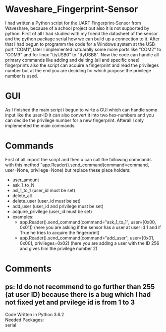 # Waveshare_Fingerprint-Sensor
I had written a Python script for the UART Fingerprint-Sensor from Waveshare, because of a school project but also it is not supported by python.
First of all I had studied with my friend the datasheet of the sensor and the python package serial how we can build up a connection to it. After that I had begun to programm the code for a Windows system at the USB-port "COM1", later I implemented natuarally some more ports like "COM2" to "COM9" and for linux "ttyUSB0" to "ttyUSB8".
Now the code can handle all primary commands like adding and deliting (all and specific ones) fingerprints also the script can acquire a fingerprint and read the privileges number but at the end you are deciding for which purpose the privilege number is used.

# GUI
As I finished the main script i begun to wirte a GUI which can handle some input like the user-ID it can also convert it into two hex-numbers and you can decide the privilege number for a new fingerprint. Afterall I only implemented the main commands.

# Commands
First of all import the script and then u can call the following commands with this method "app.Reader().send_command(command=command, user=None, privilege=None) but replace these place holders:
* user_amount
* ask_1_to_N
* asl_1_to_1 (user_id must be set)
* delete_all
* delete_user (user_id must be set)
* add_user (user_id and privilege must be set)
* acquire_privilege (user_id must be set)
* examples:
  * app.Reader().send_command(command="ask_1_to_1", user=[0x00, 0x01]) (here you are asking if the sensor has a user at user id 1 and if True he tries to acquire the fingerprint)
  * app.Reader().send_command(command="add_user", user=[0x01, 0x00], privileges=0x02) (here you are adding a user with the ID 256 and gives him the privilege number 2)                                                                                                          
# Comments
ps: Id do not recommend to go further than 255 (at user ID) because there is a bug which I had not fixed yet and prvilege id is from 1 to 3
--------------------------------------------------------------------------------------------------------------
Code Written in Python 3.6.2                                                                                                         
Needed Packages:                                                                                                                          
serial
